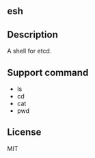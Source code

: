 esh
----

## Description
A shell for etcd.

## Support command
* ls
* cd
* cat
* pwd

## License
MIT

